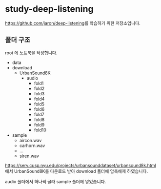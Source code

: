 # study-deep-listening

<https://github.com/jaron/deep-listening>를 학습하기 위한 저장소입니다.

## 폴더 구조

root 에 노트북을 작성합니다. 

- data
- download
  - UrbanSound8K
    - audio
      - fold1
      - fold2
      - fold3
      - fold4
      - fold5
      - fold6
      - fold7
      - fold8
      - fold9
      - fold10
- sample
  - aircon.wav
  - carhorn.wav
  - ...
  - siren.wav

<https://serv.cusp.nyu.edu/projects/urbansounddataset/urbansound8k.html> 에서 UrbanSound8K를 다운로드 받아 download 폴더에 압축해제 하였습니다.

audio 폴더에서 하나씩 골라 sample 폴더에 넣었습니다. 


